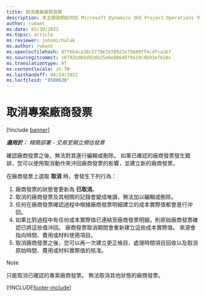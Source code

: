 ```yaml
---
title: 取消專案廠商發票
description: 本主題說明如何在 Microsoft Dynamics 365 Project Operations 中取消專案廠商發票，以及取消專案廠商發票的財務影響。
author: rumant
ms.date: 03/30/2022
ms.topic: article
ms.reviewer: johnmichalak
ms.author: rumant
ms.openlocfilehash: 87f6bdca30c5779e3d70922e75609ff4cdfca167
ms.sourcegitcommit: c0792bd65d92db25e0e8864879a19c4b93efb10c
ms.translationtype: HT
ms.contentlocale: zh-TW
ms.lasthandoff: 04/14/2022
ms.locfileid: "8580630"
---
```

# <a name="cancel-a-project-vendor-invoice"></a>取消專案廠商發票

[!include [banner](../../includes/dataverse-preview.md)]

_**適用於：** 精簡部署 - 交易至開立預估發票_

確認廠商發票之後，無法對其進行編輯或刪除。 如果已確認的廠商發票發生錯誤，您可以使用取消動作來沖回廠商發票的影響，並建立新的廠商發票。

在廠商發票上選取 **取消** 時，會發生下列行為：

1. 廠商發票的狀態會更新為 **已取消**。
2. 取消的廠商發票及其相關的記錄會變成唯讀，無法加以編輯或刪除。
3. 任何在廠商發票確認過程中根據廠商發票明細建立的成本實際值都會進行沖回。
4. 如果比對過程中有任何成本實際值已連結至廠商發票明細，則原始廠商發票確認已將這些值沖回。 廠商發票取消期間會重新建立這些成本實際值。 來源會指向時間、費用或材料使用項目。
5. 取消廠商發票之後，您可以再一次建立更正帳目、處理時間項目回收以及取消原始時間、費用或材料實際值的核准。

> [!NOTE]
> 只能取消已確認的專案廠商發票。 無法取消其他狀態的廠商發票。

[!INCLUDE[footer-include](../../includes/footer-banner.md)]
